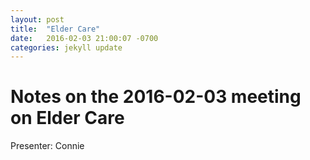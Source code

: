 ```yaml
---
layout: post
title:  "Elder Care"
date:   2016-02-03 21:00:07 -0700
categories: jekyll update
---
```

# Notes on the 2016-02-03 meeting on Elder Care

Presenter: Connie